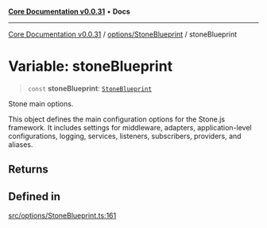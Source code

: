 [**Core Documentation v0.0.31**](../../../README.md) • **Docs**

***

[Core Documentation v0.0.31](../../../modules.md) / [options/StoneBlueprint](../README.md) / stoneBlueprint

# Variable: stoneBlueprint

> `const` **stoneBlueprint**: [`StoneBlueprint`](../interfaces/StoneBlueprint.md)

Stone main options.

This object defines the main configuration options for the Stone.js framework.
It includes settings for middleware, adapters, application-level configurations,
logging, services, listeners, subscribers, providers, and aliases.

## Returns

## Defined in

[src/options/StoneBlueprint.ts:161](https://github.com/stonemjs/core/blob/063868c8035bce8a9a9b73263c757aec9b0c12c8/src/options/StoneBlueprint.ts#L161)
